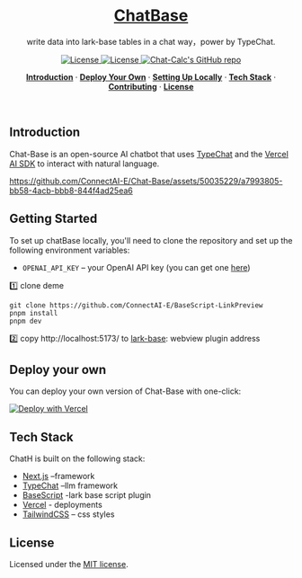 <a href="https://Chat-Calc.vercel.app">

  <h1 align="center">ChatBase</h1>
</a>

<p align="center">
  write data into lark-base tables in a chat way，power by TypeChat.
</p>

<p align="center">
    <a href="https://github.com/connectai-e/awesome-basescript">
    <img src="https://cdn.rawgit.com/sindresorhus/awesome/d7305f38d29fed78fa85652e3a63e154dd8e8829/media/badge.svg" alt="License" />
  </a>
  <a href="https://github.com/connectai-e/Chat-Calculator/blob/main/LICENSE">
    <img src="https://img.shields.io/github/license/connectai-e/Chat-Calculator?label=license&logo=github&color=f80&logoColor=fff" alt="License" />
  </a>
  <a href="https://github.com/connectai-e/Chat-Calculator"><img src="https://img.shields.io/github/stars/connectai-e/Chat-Calculator?style=social" alt="Chat-Calc's GitHub repo"></a>
</p>

<p align="center">
  <a href="#introduction"><strong>Introduction</strong></a> ·
  <a href="#deploy-your-own"><strong>Deploy Your Own</strong></a> ·
  <a href="#setting-up-locally"><strong>Setting Up Locally</strong></a> ·
  <a href="#tech-stack"><strong>Tech Stack</strong></a> ·
  <a href="#contributing"><strong>Contributing</strong></a> ·
  <a href="#license"><strong>License</strong></a>
</p>
<br/>

## Introduction

Chat-Base is an open-source AI chatbot that uses [TypeChat](https://github.com/microsoft/TypeChat) and the [Vercel AI SDK](https://sdk.vercel.ai/docs) to interact with natural language.




https://github.com/ConnectAI-E/Chat-Base/assets/50035229/a7993805-bb58-4acb-bbb8-844f4ad25ea6








## Getting Started

To set up chatBase locally, you'll need to clone the repository and set up the following environment variables:

- `OPENAI_API_KEY` – your OpenAI API key (you can get one [here](https://platform.openai.com/account/api-keys))


1️⃣ clone deme
```
git clone https://github.com/ConnectAI-E/BaseScript-LinkPreview
pnpm install
pnpm dev
```
2️⃣ copy http://localhost:5173/ to  [lark-base](https://fork-way.feishu.cn/base/W952bI1soaO1oEs8Oe6cADGznod?table=tblm6dhupyoxRSWD&view=vewbuL0kZc): webview plugin address



## Deploy your own

You can deploy your own version of Chat-Base with one-click:

[![Deploy with Vercel](https://vercel.com/button)](https://vercel.com/new/clone?repository-url=https://github.com/ConnectAI-E/Chat-Base&env=OPENAI_API_KEY&project-name=chat-calc&repository-name=Chat-Base)
</details>




## Tech Stack

ChatH is built on the following stack:

- [Next.js](https://nextjs.org/) –framework
- [TypeChat](https://github.com/microsoft/TypeChat) –llm framework
- [BaseScript](https://github.com/ConnectAI-E/Awesome-BaseScript) -lark base script plugin
- [Vercel](https://vercel.com) - deployments
- [TailwindCSS](https://tailwindcss.com/) – css styles


## License

Licensed under the [MIT license](https://github.com/connectai-e/chat-base/blob/main/LICENSE.md).
